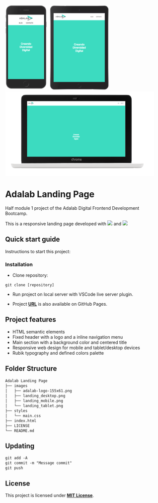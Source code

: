 ![Mobile version](./images/landing_mobile.png) ![Tablet version](./images/landing_tablet.png) ![Desktop version](./images/landing_desktop.png)

# **Adalab Landing Page**

Half module 1 project of the Adalab Digital Frontend Development Bootcamp.

This is a responsive landing page developed with [<img src = "https://img.shields.io/badge/-HTML5-E34F26?style=flat&logo=html5&logoColor=white">](https://html.spec.whatwg.org/) and [<img src = "https://img.shields.io/badge/-CSS3-1572B6?style=flat&logo=css3&logoColor=white">](https://www.w3.org/Style/CSS/)

## **Quick start guide**

Instructions to start this project:

### Installation

- Clone repository:

```
git clone [repository]
```

- Run project on local server with VSCode live server plugin.

- Project **[URL](https://anaguerraabaroa.github.io/adalab-landing-page/)** is also available on GitHub Pages.

## **Project features**

- HTML semantic elements
- Fixed header with a logo and a inline navigation menu
- Main section with a background color and centered title
- Responsive web design for mobile and tablet/desktop devices
- Rubik typography and defined colors palette

## **Folder Structure**

```
Adalab Landing Page
├── images
│   ├── adalab-logo-155x61.png
│   ├── landing_desktop.png
│   ├── landing_mobile.png
│   └── landing_tablet.png
├── styles
│   └── main.css
├── index.html
├── LICENSE
└── README.md
```

## **Updating**

```
git add -A
git commit -m "Message commit"
git push
```

## **License**

This project is licensed under [**MIT License**](https://spdx.org/licenses/MIT.html).
